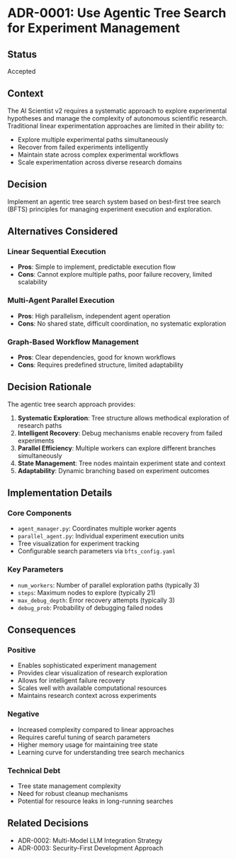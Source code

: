 # ADR-0001: Use Agentic Tree Search for Experiment Management

## Status
Accepted

## Context
The AI Scientist v2 requires a systematic approach to explore experimental hypotheses and manage the complexity of autonomous scientific research. Traditional linear experimentation approaches are limited in their ability to:

- Explore multiple experimental paths simultaneously
- Recover from failed experiments intelligently
- Maintain state across complex experimental workflows
- Scale experimentation across diverse research domains

## Decision
Implement an agentic tree search system based on best-first tree search (BFTS) principles for managing experiment execution and exploration.

## Alternatives Considered

### Linear Sequential Execution
- **Pros**: Simple to implement, predictable execution flow
- **Cons**: Cannot explore multiple paths, poor failure recovery, limited scalability

### Multi-Agent Parallel Execution  
- **Pros**: High parallelism, independent agent operation
- **Cons**: No shared state, difficult coordination, no systematic exploration

### Graph-Based Workflow Management
- **Pros**: Clear dependencies, good for known workflows
- **Cons**: Requires predefined structure, limited adaptability

## Decision Rationale
The agentic tree search approach provides:

1. **Systematic Exploration**: Tree structure allows methodical exploration of research paths
2. **Intelligent Recovery**: Debug mechanisms enable recovery from failed experiments
3. **Parallel Efficiency**: Multiple workers can explore different branches simultaneously
4. **State Management**: Tree nodes maintain experiment state and context
5. **Adaptability**: Dynamic branching based on experiment outcomes

## Implementation Details

### Core Components
- `agent_manager.py`: Coordinates multiple worker agents
- `parallel_agent.py`: Individual experiment execution units
- Tree visualization for experiment tracking
- Configurable search parameters via `bfts_config.yaml`

### Key Parameters
- `num_workers`: Number of parallel exploration paths (typically 3)
- `steps`: Maximum nodes to explore (typically 21)
- `max_debug_depth`: Error recovery attempts (typically 3)
- `debug_prob`: Probability of debugging failed nodes

## Consequences

### Positive
- Enables sophisticated experiment management
- Provides clear visualization of research exploration
- Allows for intelligent failure recovery
- Scales well with available computational resources
- Maintains research context across experiments

### Negative  
- Increased complexity compared to linear approaches
- Requires careful tuning of search parameters
- Higher memory usage for maintaining tree state
- Learning curve for understanding tree search mechanics

### Technical Debt
- Tree state management complexity
- Need for robust cleanup mechanisms
- Potential for resource leaks in long-running searches

## Related Decisions
- ADR-0002: Multi-Model LLM Integration Strategy
- ADR-0003: Security-First Development Approach